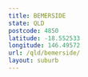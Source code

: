 ```yaml
---
title: BEMERSIDE
state: QLD
postcode: 4850
latitude: -18.552533
longitude: 146.49572
url: /qld/bemerside/
layout: suburb
---
```

